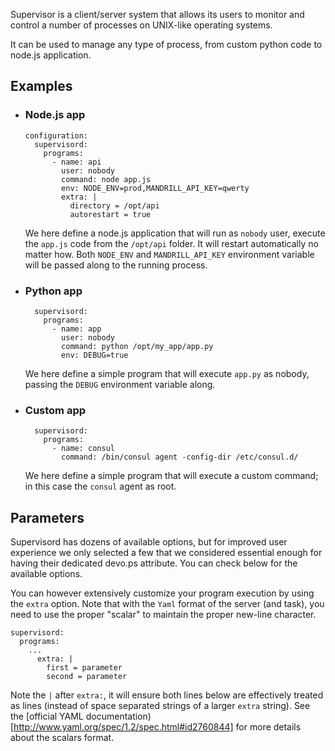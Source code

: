 Supervisor is a client/server system that allows its users to monitor and control a number of processes on UNIX-like operating systems.

It can be used to manage any type of process, from custom python code to node.js application.

## Examples

* ### Node.js app

  ```example
  configuration:
    supervisord:
      programs:
        - name: api
          user: nobody
          command: node app.js
          env: NODE_ENV=prod,MANDRILL_API_KEY=qwerty
          extra: |
            directory = /opt/api
            autorestart = true
  ```

  We here define a node.js application that will run as `nobody` user, execute the `app.js` code from the `/opt/api` folder. It will restart automatically no matter how. Both `NODE_ENV` and `MANDRILL_API_KEY` environment variable will be passed along to the running process.


* ### Python app

  ```example
    supervisord:
      programs:
        - name: app
          user: nobody
          command: python /opt/my_app/app.py
          env: DEBUG=true
  ```

  We here define a simple program that will execute `app.py` as nobody, passing the `DEBUG` environment variable along.

* ### Custom app

  ```example
    supervisord:
      programs:
        - name: consul
          command: /bin/consul agent -config-dir /etc/consul.d/
  ```

  We here define a simple program that will execute a custom command; in this case the `consul` agent as root.


## Parameters

Supervisord has dozens of available options, but for improved user experience we only selected a few that we considered essential enough for having their dedicated devo.ps attribute. You can check below for the available options.

You can however extensively customize your program execution by using the `extra` option. Note that with the `Yaml` format of the server (and task), you need to use the proper "scalar" to maintain the proper new-line character.

```example
supervisord:
  programs:
    ...
      extra: |
        first = parameter
        second = parameter
```

Note the `|` after `extra:`, it will ensure both lines below are effectively treated as lines (instead of space separated strings of a larger `extra` string). See the [official YAML documentation)[http://www.yaml.org/spec/1.2/spec.html#id2760844] for more details about the scalars format.
